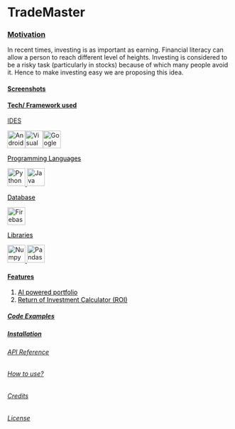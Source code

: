# TradeMaster


### <p style="text-decoration:underline">Motivation</p>
In recent times, investing is as important as earning. Financial literacy can allow a person to reach different level of heights. Investing is considered to be a risky task (particularly in stocks) because of which many people avoid it. Hence to make investing easy we are proposing this idea.


#### <p style="text-decoration:underline">Screenshots</p>


#### <p style="text-decoration:underline">Tech/ Framework used</p>
<p style="text-decoration:underline">IDES</p>


<a href="https://developer.android.com/studio?gclid=EAIaIQobChMI-YHVttfW-wIVC5JmAh0shAucEAAYASAAEgJW8PD_BwE&gclsrc=aw.ds" target="_blank"><img src="https://img.icons8.com/fluency/48/null/android-studio--v2.png" alt="Android studio" width="40" height="40"><a href="https://code.visualstudio.com/" target="_blank"><img src="https://img.icons8.com/color/48/null/visual-studio-code-2019.png" alt="Visual Studio Code" width="40" height="40"><a href="https://jupyter.org/" target="_blank"><img src="https://upload.wikimedia.org/wikipedia/commons/thumb/d/d0/Google_Colaboratory_SVG_Logo.svg/1200px-Google_Colaboratory_SVG_Logo.svg.png?20221103151432" alt="Google Colab" width="40" height="40"><!--<img src="https://img.icons8.com/fluency/48/null/jupyter.png" alt="Jupyter Notebook" width="40" height="40"><a href="https://colab.research.google.com/" target="_blank"> -->

<p style="text-decoration:underline;color:black">Programming Languages</p>
<a href="https://www.python.org/" target="_blank"><img src="https://img.icons8.com/color/48/null/python--v1.png" alt="Python" width="40" height="40">
<a href="https://www.java.com/en/" target="_blank"><img src="https://img.icons8.com/fluency/48/null/java-coffee-cup-logo.png" alt="Java" width="40" height="40">

<p style="text-decoration:underline;color:black">Database</p>
<a href="https://firebase.google.com/" target="_blank"><img src="https://img.icons8.com/color/48/null/firebase.png" alt="Firebase" width="40" height="40">

<p style="text-decoration:underline;color:black">Libraries</p>
<a href="https://numpy.org/" target="_blank"><img src="https://img.icons8.com/color/48/null/numpy.png" alt="Numpy" width="40" height="40">
<a href="https://firebase.google.com/" target="_blank"><img src="https://img.icons8.com/color/48/null/pandas.png" alt="Pandas" width="40" height="40">


#### <p style="text-decoration:underline">Features</p>
<ol style="color:black">
    <li>AI powered portfolio</li>
    <li>Return of Investment Calculator (ROI)</li>
</ol>

##### <p style="text-decoration:underline">Code Examples</p>

##### <p style="text-decoration:underline">Installation</p>



###### <p style="text-decoration:underline">API Reference</p>



###### <p style="text-decoration:underline">How to use?</p>




###### <p style="text-decoration:underline">Credits</p>


###### <p style="text-decoration:underline">License</p>